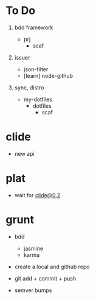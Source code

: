 # To Do

1.  bdd framework
    *   prj
        *   scaf

2.  issuer
    *   json-filter
    *   [learn] node-github

3.  sync, distro
    *   my-dotfiles
        *   dotfiles
            *   scaf

# clide

*   new api

# plat

*   wait for clide@0.2

# grunt

*   bdd
    *   jasmine
    *   karma

*   create a local and github repo
*   git add + commit + push
*   semver bumps
